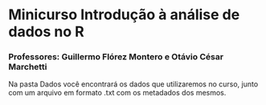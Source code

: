 # Minicurso Introdução à análise de dados no R

### Professores: Guillermo Flórez Montero e Otávio César Marchetti

Na pasta Dados você encontrará os dados que utilizaremos no curso, junto com um arquivo em formato .txt com os metadados dos mesmos.